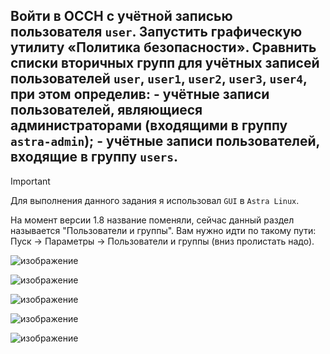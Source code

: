 ## Войти в ОССН с учётной записью пользователя `user`. Запустить графическую утилиту «Политика безопасности». Сравнить списки вторичных групп для учётных записей пользователей `user`, `user1`, `user2`, `user3`, `user4`, при этом определив: - учётные записи пользователей, являющиеся администраторами (входящими в группу `astra-admin`); - учётные записи пользователей, входящие в группу `users`.

> [!IMPORTANT]
> Для выполнения данного задания я использовал `GUI` в `Astra Linux`.

На момент версии 1.8 название поменяли, сейчас данный раздел называется "Пользователи и группы". Вам нужно идти по такому пути: Пуск -> Параметры -> Пользователи и группы (вниз пролистать надо). 

![изображение](https://github.com/user-attachments/assets/8d852eff-25f3-47ee-b425-3c707a79998d)

![изображение](https://github.com/user-attachments/assets/f7bbfc35-b250-41b9-8898-4480ca8aac26)

![изображение](https://github.com/user-attachments/assets/b42233e8-60df-4618-bc1b-311686414cfb)

![изображение](https://github.com/user-attachments/assets/7a42a746-deeb-477a-991b-fef01b9dca35)

![изображение](https://github.com/user-attachments/assets/10c0e7ab-e747-41e6-beb0-9413b020686a)
